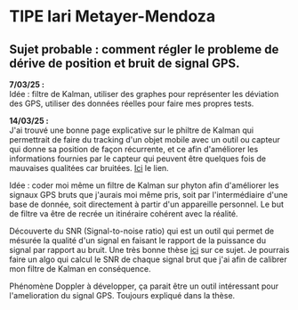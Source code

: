 # TIPE Iari Metayer-Mendoza

## Sujet probable : comment régler le probleme de dérive de position et bruit de signal GPS.

**7/03/25 :**  
  Idée : filtre de Kalman, utiliser des graphes pour représenter les déviation des GPS, utiliser des données réelles pour faire mes propres     tests.

**14/03/25 :**  
J'ai trouvé une bonne page explicative sur le philtre de Kalman qui permettrait de faire du tracking d'un objet mobile avec un outil ou capteur qui donne sa position de façon récurrente, et ce afin d'améliorer les informations fournies par le capteur qui peuvent être quelques fois de mauvaises qualitées car bruitées. [Ici](https://github.com/Hamedkiri/Filtre-de-Kalman) le lien.

Idée : coder moi même un filtre de Kalman sur phyton afin d'améliorer les signaux GPS bruts que j'aurais moi même pris, soit par l'intermédiaire d'une base de donnée, soit directement à partir d'un appareille personnel. Le but de filtre va être de recrée un itinéraire cohérent avec la réalité.

Découverte du SNR (Signal-to-noise ratio) qui est un outil qui permet de mésurée la qualité d'un signal en faisant le rapport de la puissance du signal par rapport au bruit. Une très bonne thèse [ici](https://theses.hal.science/tel-01589215v1/file/BOURKANE_Abderrahim.pdf) sur ce sujet. Je pourrais faire un algo qui calcul le SNR de chaque signal brut que j'ai afin de calibrer mon filtre de Kalman en conséquence.

Phénomène Doppler à développer, ça parait être un outil intéressant pour l'amelioration du signal GPS. Toujours expliqué dans la thèse.
